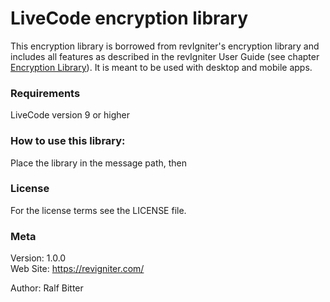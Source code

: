 # LiveCode encryption library

This encryption library is borrowed from revIgniter's encryption library
and includes all features as described in the revIgniter User Guide
(see chapter [Encryption Library](https://revigniter.com/userGuide/libraries/encryption.html)).
It is meant to be used with desktop and mobile apps.

### Requirements

LiveCode version 9 or higher

### How to use this library:

Place the library in the message path, then 

### License

For the license terms see the LICENSE file.

### Meta

Version: 1.0.0  
Web Site: <https://revigniter.com/>

Author:  Ralf Bitter
